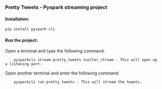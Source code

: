 ### Pretty Tweets - Pyspark streaming project

#### Installation:
```python
pip install pyspark-cli
```

#### Run the project:
Open a terminal and type the following command:

        pysparkcli stream pretty_tweets twitter_stream - This will open up a listening port.
Open another terminal and enter the following command:

        pysparkcli run pretty_tweets - This will stream the tweets.